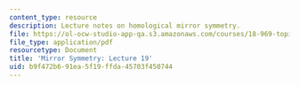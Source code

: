 ```yaml
---
content_type: resource
description: Lecture notes on homological mirror symmetry.
file: https://ol-ocw-studio-app-qa.s3.amazonaws.com/courses/18-969-topics-in-geometry-mirror-symmetry-spring-2009/b9f472b691ea5f19ffda45703f450744_MIT18_969s09_lec19.pdf
file_type: application/pdf
resourcetype: Document
title: 'Mirror Symmetry: Lecture 19'
uid: b9f472b6-91ea-5f19-ffda-45703f450744
---
```

